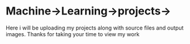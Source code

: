 # Machine->Learning->projects->
Here i will be uploading my projects along with source files and output images. Thanks for taking your time to view my work
